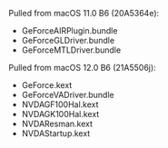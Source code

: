 Pulled from macOS 11.0 B6 (20A5364e):

- GeForceAIRPlugin.bundle
- GeForceGLDriver.bundle
- GeForceMTLDriver.bundle

Pulled from macOS 12.0 B6 (21A5506j):

- GeForce.kext
- GeForceVADriver.bundle
- NVDAGF100Hal.kext
- NVDAGK100Hal.kext
- NVDAResman.kext
- NVDAStartup.kext